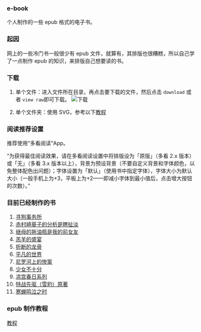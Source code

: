 ### e-book

个人制作的一些 epub 格式的电子书。

### 起因

网上的一些冷门书一般很少有 epub 文件，就算有，其排版也很糟糕，所以自己学了一点制作 epub 的知识，来排版自己想要读的书。

### 下载

1. 单个文件：进入文件所在目录，再点击要下载的文件，然后点击 `download` 或者 `view raw`即可下载。
   ![下载](http://image.jinl1874.xyz/img/v2-350b51eef727692bf173421a619a871e.png)

2. 单个文件夹：使用 SVG，参考以下[教程](https://www.zhihu.com/question/25369412/answer/30579415)

### 阅读推荐设置

推荐使用“多看阅读”App。

“为获得最佳阅读效果，请在多看阅读设置中将排版设为「原版」（多看 2.x 版本）或「无」（多看 3.x 版本以上），背景为预设背景（不要自定义背景和字体颜色，以免整体配色出问题）；字体设置为「默认」（使用书中指定字体），字体大小为默认大小（一般手机上为+3，平板上为+2——即减小字体到最小值后，点击增大按钮的次数）。”

### 目前已经制作的书

1. [寻狗事务所](https://github.com/jinl1874/e-book/tree/master/%E6%8E%A8%E7%90%86%E5%B0%8F%E8%AF%B4/%E5%AF%BB%E7%8B%97%E4%BA%8B%E5%8A%A1%E6%89%80)
2. [赤村崎葵子的分析是瞎扯淡](https://github.com/jinl1874/e-book/tree/master/%E8%BD%BB%E5%B0%8F%E8%AF%B4/%E8%B5%A4%E6%9D%91%E5%B4%8E%E8%91%B5%E5%AD%90%E7%9A%84%E5%88%86%E6%9E%90%E6%98%AF%E7%9E%8E%E6%89%AF%E6%B7%A1)
3. [继母的拖油瓶是我的前女友](https://github.com/jinl1874/e-book/tree/master/%E8%BD%BB%E5%B0%8F%E8%AF%B4/%E7%BB%A7%E6%AF%8D%E7%9A%84%E6%8B%96%E6%B2%B9%E7%93%B6%E6%98%AF%E6%88%91%E7%9A%84%E5%89%8D%E5%A5%B3%E5%8F%8B)
4. [羔羊的盛宴](https://github.com/jinl1874/e-book/tree/master/%E6%8E%A8%E7%90%86%E5%B0%8F%E8%AF%B4/%E7%BE%94%E7%BE%8A%E7%9A%84%E7%9B%9B%E5%AE%B4)
5. [折断的龙骨](https://github.com/jinl1874/e-book/tree/master/%E6%8E%A8%E7%90%86%E5%B0%8F%E8%AF%B4/%E6%8A%98%E6%96%AD%E7%9A%84%E9%BE%99%E9%AA%A8)
6. [平凡的世界](https://github.com/jinl1874/e-book/tree/master/%E5%BD%93%E4%BB%A3%E5%B0%8F%E8%AF%B4/%E5%B9%B3%E5%87%A1%E7%9A%84%E4%B8%96%E7%95%8C)
7. [尼罗河上的惨案](https://github.com/jinl1874/e-book/tree/master/%E6%8E%A8%E7%90%86%E5%B0%8F%E8%AF%B4/%E5%B0%BC%E7%BD%97%E6%B2%B3%E4%B8%8A%E7%9A%84%E6%83%A8%E6%A1%88)
8. [少女不十分](https://github.com/jinl1874/e-book/tree/master/%E8%BD%BB%E5%B0%8F%E8%AF%B4/%E5%B0%91%E5%A5%B3%E4%B8%8D%E5%8D%81%E5%88%86)
9. [凉宫春日系列](https://github.com/jinl1874/e-book/tree/master/%E8%BD%BB%E5%B0%8F%E8%AF%B4/%E5%87%89%E5%AE%AB%E6%98%A5%E6%97%A5%E7%B3%BB%E5%88%97)
10. [特战先驱（雪豹）原著](https://github.com/jinl1874/e-book/tree/master/%E5%BD%93%E4%BB%A3%E5%B0%8F%E8%AF%B4/%E7%89%B9%E6%88%98%E5%85%88%E9%A9%B1%EF%BC%88%E9%9B%AA%E8%B1%B9%E5%8E%9F%E8%91%97%EF%BC%89)
11. [寒蝉鸣泣之时](https://github.com/jinl1874/e-book/tree/master/%E8%BD%BB%E5%B0%8F%E8%AF%B4/%E5%AF%92%E8%9D%89%E9%B8%A3%E6%B3%A3%E4%B9%8B%E6%97%B6)

### epub 制作教程

[教程](https://zhuanlan.zhihu.com/p/158231715)
